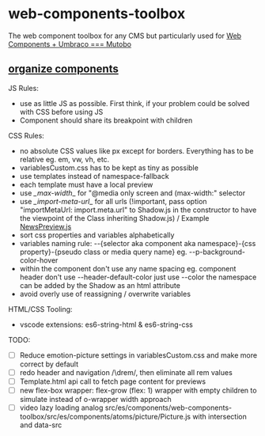 # web-components-toolbox
The web component toolbox for any CMS but particularly used for [Web Components + Umbraco === Mutobo](http://mutobo.ch/)

## [organize components](https://wiki.migros.net/display/OCC/Web+Components+CMS+Template)

JS Rules:
- use as little JS as possible. First think, if your problem could be solved with CSS before using JS
- Component should share its breakpoint with children

CSS Rules:
- no absolute CSS values like px except for borders. Everything has to be relative eg. em, vw, vh, etc.
- variablesCustom.css has to be kept as tiny as possible
- use templates instead of namespace-fallback
- each template must have a local preview
- use _\_max-width_\_ for "@media only screen and (max-width:" selector
- use _\_import-meta-url_\_ for all urls (!important, pass option "importMetaUrl: import.meta.url" to Shadow.js in the constructor to have the viewpoint of the Class inheriting Shadow.js) / Example [NewsPreview.js](https://github.com/mits-gossau/web-components-toolbox/blob/master/src/es/components/contentful/newsPreview/NewsPreview.js#L7)
- sort css properties and variables alphabetically
- variables naming rule: --{selector aka component aka namespace}-{css property}-{pseudo class or media query name} eg. --p-background-color-hover
- within the component don't use any name spacing eg. component header don't use --header-default-color just use --color the namespace can be added by the Shadow as an html attribute
- avoid overly use of reassigning / overwrite variables

HTML/CSS Tooling:
- vscode extensions: es6-string-html & es6-string-css

TODO:
- [ ] Reduce emotion-picture settings in variablesCustom.css and make more correct by default
- [ ] redo header and navigation /\drem/, then eliminate all rem values
- [ ] Template.html api call to fetch page content for previews
- [ ] new flex-box wrapper: flex-grow (flex: 1) wrapper with empty children to simulate instead of o-wrapper width approach
- [ ] video lazy loading analog src/es/components/web-components-toolbox/src/es/components/atoms/picture/Picture.js with intersection and data-src
